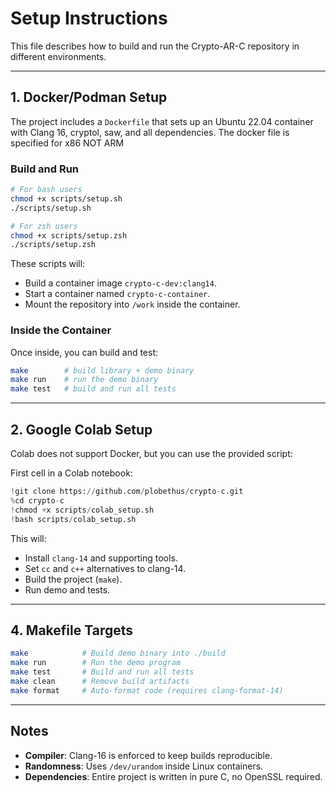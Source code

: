 # Setup Instructions

This file describes how to build and run the Crypto-AR-C repository in different environments.

---

## 1. Docker/Podman Setup

The project includes a `Dockerfile` that sets up an Ubuntu 22.04 container with Clang 16, cryptol, saw, and all dependencies. The docker file is specified for x86 NOT ARM 

### Build and Run

```bash
# For bash users
chmod +x scripts/setup.sh
./scripts/setup.sh
```

```zsh
# For zsh users
chmod +x scripts/setup.zsh
./scripts/setup.zsh
```

These scripts will:

* Build a container image `crypto-c-dev:clang14`.
* Start a container named `crypto-c-container`.
* Mount the repository into `/work` inside the container.

### Inside the Container

Once inside, you can build and test:

```bash
make        # build library + demo binary
make run    # run the demo binary
make test   # build and run all tests
```

---

## 2. Google Colab Setup

Colab does not support Docker, but you can use the provided script:

First cell in a Colab notebook:

```python
!git clone https://github.com/plobethus/crypto-c.git
%cd crypto-c
!chmod +x scripts/colab_setup.sh
!bash scripts/colab_setup.sh
```

This will:

* Install `clang-14` and supporting tools.
* Set `cc` and `c++` alternatives to clang-14.
* Build the project (`make`).
* Run demo and tests.

---

## 4. Makefile Targets

```bash
make            # Build demo binary into ./build
make run        # Run the demo program
make test       # Build and run all tests
make clean      # Remove build artifacts
make format     # Auto-format code (requires clang-format-14)
```

---

## Notes

* **Compiler**: Clang-16 is enforced to keep builds reproducible.
* **Randomness**: Uses `/dev/urandom` inside Linux containers.
* **Dependencies**: Entire project is written in pure C, no OpenSSL required.

